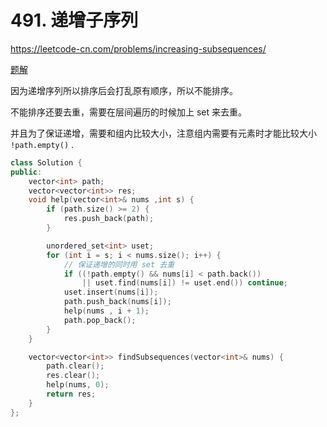 # 491. 递增子序列

https://leetcode-cn.com/problems/increasing-subsequences/

[题解](https://github.com/youngyangyang04/leetcode-master/blob/master/problems/0491.%E9%80%92%E5%A2%9E%E5%AD%90%E5%BA%8F%E5%88%97.md)

因为递增序列所以排序后会打乱原有顺序，所以不能排序。

不能排序还要去重，需要在层间遍历的时候加上 set 来去重。

并且为了保证递增，需要和组内比较大小，注意组内需要有元素时才能比较大小 `!path.empty()` .

```cpp
class Solution {
public:
    vector<int> path;
    vector<vector<int>> res;
    void help(vector<int>& nums ,int s) {
        if (path.size() >= 2) {
            res.push_back(path);
        }

        unordered_set<int> uset;
        for (int i = s; i < nums.size(); i++) {
            // 保证递增的同时用 set 去重
            if ((!path.empty() && nums[i] < path.back())
                || uset.find(nums[i]) != uset.end()) continue;
            uset.insert(nums[i]);
            path.push_back(nums[i]);
            help(nums , i + 1);
            path.pop_back();
        }
    }

    vector<vector<int>> findSubsequences(vector<int>& nums) {
        path.clear();
        res.clear();
        help(nums, 0);
        return res;
    }
};
```